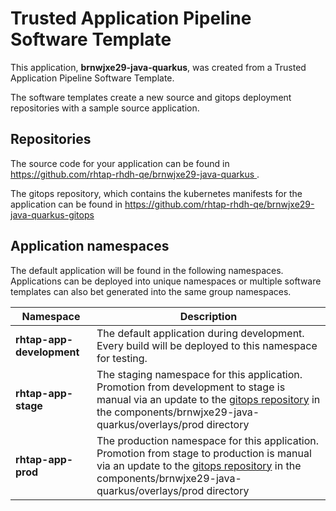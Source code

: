 # Trusted Application Pipeline Software Template

This application, **brnwjxe29-java-quarkus**, was created from a Trusted Application Pipeline Software Template.

The software templates create a new source and gitops deployment repositories with a sample source application. 

## Repositories

The source code for your application can be found in [https://github.com/rhtap-rhdh-qe/brnwjxe29-java-quarkus ](https://github.com/rhtap-rhdh-qe/brnwjxe29-java-quarkus ).
 
The gitops repository, which contains the kubernetes manifests for the application can be found in 
[https://github.com/rhtap-rhdh-qe/brnwjxe29-java-quarkus-gitops ](https://github.com/rhtap-rhdh-qe/brnwjxe29-java-quarkus-gitops ) 

## Application namespaces 

The default application will be found in the following namespaces. Applications can be deployed into unique namespaces or multiple software templates can also bet generated into the same group namespaces.  

|  Namespace   |  Description   |  
| -------- | -------- |   
| **rhtap-app-development** | The default application during development. Every build will be deployed to this namespace for testing. | 
| **rhtap-app-stage** | The staging namespace for this application. Promotion from development to stage is manual via an update to the [gitops repository](https://github.com/rhtap-rhdh-qe/brnwjxe29-java-quarkus-gitops ) in the components/brnwjxe29-java-quarkus/overlays/prod directory |  
| **rhtap-app-prod** | The production namespace for this application. Promotion from stage to production is manual via an update to the [gitops repository](https://github.com/rhtap-rhdh-qe/brnwjxe29-java-quarkus-gitops ) in the components/brnwjxe29-java-quarkus/overlays/prod directory | 